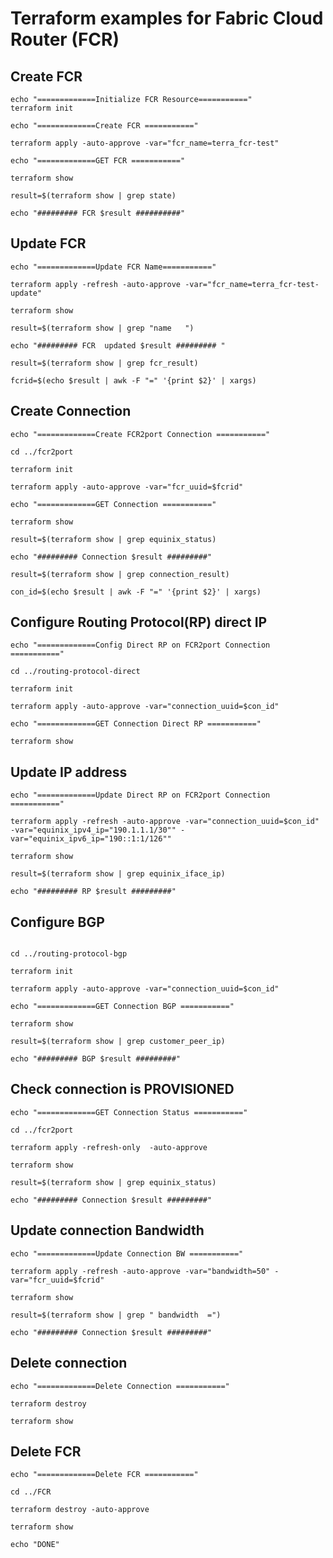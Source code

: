 # Terraform examples for Fabric Cloud Router (FCR)

## Create FCR

```cd FCR/
echo "=============Initialize FCR Resource==========="
terraform init

echo "=============Create FCR ==========="

terraform apply -auto-approve -var="fcr_name=terra_fcr-test"

echo "=============GET FCR ==========="

terraform show

result=$(terraform show | grep state)

echo "######### FCR $result ##########"
```
## Update FCR
```#--------update FCR name
echo "=============Update FCR Name==========="

terraform apply -refresh -auto-approve -var="fcr_name=terra_fcr-test-update"

terraform show

result=$(terraform show | grep "name   ")

echo "######### FCR  updated $result ######### "

result=$(terraform show | grep fcr_result)

fcrid=$(echo $result | awk -F "=" '{print $2}' | xargs)
```

## Create Connection
```
echo "=============Create FCR2port Connection ==========="

cd ../fcr2port

terraform init

terraform apply -auto-approve -var="fcr_uuid=$fcrid"

echo "=============GET Connection ==========="

terraform show

result=$(terraform show | grep equinix_status)

echo "######### Connection $result #########"

result=$(terraform show | grep connection_result)

con_id=$(echo $result | awk -F "=" '{print $2}' | xargs)
```

## Configure Routing Protocol(RP) direct IP
```
echo "=============Config Direct RP on FCR2port Connection ==========="

cd ../routing-protocol-direct

terraform init

terraform apply -auto-approve -var="connection_uuid=$con_id"

echo "=============GET Connection Direct RP ==========="

terraform show
```

## Update IP address
```
echo "=============Update Direct RP on FCR2port Connection ==========="

terraform apply -refresh -auto-approve -var="connection_uuid=$con_id" -var="equinix_ipv4_ip="190.1.1.1/30"" -var="equinix_ipv6_ip="190::1:1/126""

terraform show

result=$(terraform show | grep equinix_iface_ip)

echo "######### RP $result #########"
```
## Configure BGP

```echo "=============Config BGP on FCR2port Connection ==========="

cd ../routing-protocol-bgp

terraform init

terraform apply -auto-approve -var="connection_uuid=$con_id"

echo "=============GET Connection BGP ==========="

terraform show

result=$(terraform show | grep customer_peer_ip)

echo "######### BGP $result #########" 
```

## Check connection is PROVISIONED
```
echo "=============GET Connection Status ==========="

cd ../fcr2port

terraform apply -refresh-only  -auto-approve

terraform show

result=$(terraform show | grep equinix_status)

echo "######### Connection $result #########"
```
## Update connection Bandwidth
```
echo "=============Update Connection BW ==========="

terraform apply -refresh -auto-approve -var="bandwidth=50" -var="fcr_uuid=$fcrid"

terraform show

result=$(terraform show | grep " bandwidth  =")

echo "######### Connection $result #########"
```
## Delete connection
```
echo "=============Delete Connection ==========="

terraform destroy

terraform show
```
## Delete FCR
```
echo "=============Delete FCR ==========="

cd ../FCR

terraform destroy -auto-approve

terraform show

echo "DONE" 
```



